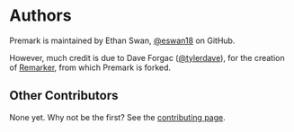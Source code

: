 # Authors

Premark is maintained by Ethan Swan, [@eswan18](https://github.com/eswan18) on GitHub.

However, much credit is due to Dave Forgac ([@tylerdave](https://github.com/tylerdave)), for the creation of [Remarker](https://github.com/tylerdave/remarker), from which Premark is forked.


## Other Contributors

None yet. Why not be the first? See the [contributing page](/contributing).
